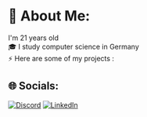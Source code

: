 # 💫 About Me:
I'm 21 years old<br>🎓 I study computer science in Germany<br>⚡ Here are some of my projects : 


## 🌐 Socials:
[![Discord](https://img.shields.io/badge/Discord-%237289DA.svg?logo=discord&logoColor=white)](https://discord.gg/HaudiGaudi#2419) [![LinkedIn](https://img.shields.io/badge/LinkedIn-%230077B5.svg?logo=linkedin&logoColor=white)](https://linkedin.com/in/julian-wernz-b74151224) 



<!-- Proudly created with GPRM ( https://gprm.itsvg.in ) -->
